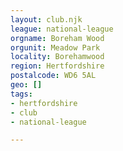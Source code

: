 ```yaml
---
layout: club.njk
league: national-league
orgname: Boreham Wood
orgunit: Meadow Park
locality: Borehamwood
region: Hertfordshire
postalcode: WD6 5AL
geo: []
tags:
- hertfordshire
- club
- national-league

---
```

